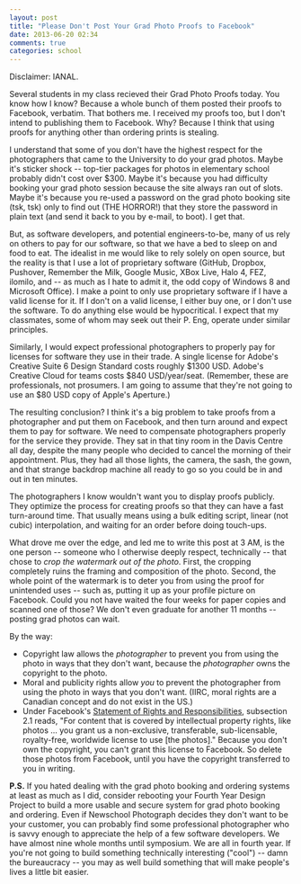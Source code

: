 ```yaml
---
layout: post
title: "Please Don't Post Your Grad Photo Proofs to Facebook"
date: 2013-06-20 02:34
comments: true
categories: school
---
```


Disclaimer: IANAL.

Several students in my class recieved their Grad Photo Proofs today. You
know how I know? Because a whole bunch of them posted their proofs to Facebook,
verbatim. That bothers me. I received my proofs too, but I don't intend to
publishing them to Facebook. Why? Because I think that using proofs for anything
other than ordering prints is stealing.

I understand that some of you don't have the highest respect for the
photographers that came to the University to do your grad photos. Maybe it's
sticker shock -- top-tier packages for photos in elementary school probably
didn't cost over $300. Maybe it's because you had difficulty booking your grad
photo session because the site always ran out of slots. Maybe it's because you
re-used a password on the grad photo booking site (tsk, tsk) only to find out
(THE HORROR!) that they store the password in plain text (and send it back to
you by e-mail, to boot). I get that.

But, as software developers, and potential engineers-to-be, many of us rely on
others to pay for our software, so that we have a bed to sleep on and food to
eat. The idealist in me would like to rely solely on open source, but the
reality is that I use a lot of proprietary software (GitHub, Dropbox, Pushover,
Remember the Milk, Google Music, XBox Live, Halo 4, FEZ, ilomilo, and -- as much
as I hate to admit it, the odd copy of Windows 8 and Microsoft Office). I make a
point to only use proprietary software if I have a valid license for it. If I
don't on a valid license, I either buy one, or I don't use the software.  To do
anything else would be hypocritical. I expect that my classmates, some of whom
may seek out their P.  Eng, operate under similar principles.

Similarly, I would expect professional photographers to properly pay for
licenses for software they use in their trade. A single license for Adobe's
Creative Suite 6 Design Standard costs roughly $1300 USD. Adobe's Creative
Cloud for teams costs $840 USD/year/seat. (Remember, these are professionals,
not prosumers. I am going to assume that they're not going to use an $80 USD
copy of Apple's Aperture.)

The resulting conclusion? I think it's a big problem to take proofs from a
photographer and put them on Facebook, and then turn around and expect them to
pay for software. We need to compensate photographers properly for the service
they provide. They sat in that tiny room in the Davis Centre all day, despite
the many people who decided to cancel the morning of their appointment. Plus,
they had all those lights, the camera, the sash, the gown, and that strange
backdrop machine all ready to go so you could be in and out in ten minutes.

The photographers I know wouldn't want you to display proofs publicly. They
optimize the process for creating proofs so that they can have a fast
turn-around time. That usually means using a bulk editing script, linear (not
cubic) interpolation, and waiting for an order before doing touch-ups.

What drove me over the edge, and led me to write this post at 3 AM, is the one
person -- someone who I otherwise deeply respect, technically -- that chose
to *crop the watermark out of the photo*. First, the cropping completely ruins
the framing and composition of the photo. Second, the whole point of the
watermark is to deter you from using the proof for unintended uses -- such as,
putting it up as your profile picture on Facebook. Could you not have waited the
four weeks for paper copies and scanned one of those? We don't even graduate for
another 11 months -- posting grad photos can wait.

By the way:

- Copyright law allows the *photographer* to prevent you from using the photo in
  ways that they don't want, because the *photographer* owns the copyright to
  the photo.
- Moral and publicity rights allow *you* to prevent the photographer from using
  the photo in ways that you don't want. (IIRC, moral rights are a Canadian
  concept and do not exist in the US.)
- Under Facebook's [Statement of Rights and 
  Responsibilities](https://www.facebook.com/legal/terms), subsection 2.1 reads,
  "For content that is covered by intellectual property rights, like photos ...
  you grant us a non-exclusive, transferable, sub-licensable, royalty-free,
  worldwide license to use [the photos]." Because you don't own the copyright, you
  can't grant this license to Facebook. So delete those photos from Facebook,
  until you have the copyright transferred to you in writing.

**P.S.** If you hated dealing with the grad photo booking and ordering systems
at least as much as I did, consider rebooting your Fourth Year Design
Project to build a more usable and secure system for grad photo booking and ordering. Even if
Newschool Photograph decides they don't want to be your customer, you can
probably find some professional photographer who is savvy enough to
appreciate the help of a few software developers. We have almost nine whole months
until symposium.  We are all in fourth year. If you're not going to build
something technically interesting ("cool") -- damn the bureaucracy -- you
may as well build something that will make people's lives a little bit easier.


